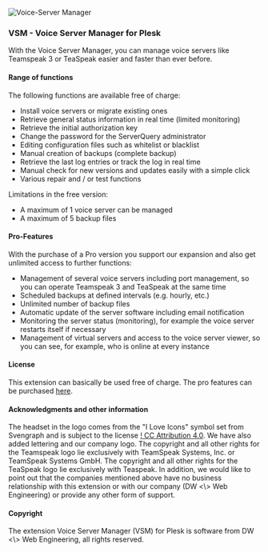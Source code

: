 ![Voice-Server Manager](https://repository-images.githubusercontent.com/254037963/4ba71400-8019-11ea-8fd7-a43178853e88)

### VSM - Voice Server Manager for Plesk

With the Voice Server Manager, you can manage voice servers like Teamspeak 3 or TeaSpeak easier and faster than ever before.

#### Range of functions

The following functions are available free of charge:
- Install voice servers or migrate existing ones
- Retrieve general status information in real time (limited monitoring)
- Retrieve the initial authorization key
- Change the password for the ServerQuery administrator
- Editing configuration files such as whitelist or blacklist
- Manual creation of backups (complete backup)
- Retrieve the last log entries or track the log in real time
- Manual check for new versions and updates easily with a simple click
- Various repair and / or test functions

Limitations in the free version:
- A maximum of 1 voice server can be managed
- A maximum of 5 backup files

#### Pro-Features

With the purchase of a Pro version you support our expansion and also get unlimited access to further functions:
- Management of several voice servers including port management, so you can operate Teamspeak 3 and TeaSpeak at the same time
- Scheduled backups at defined intervals (e.g. hourly, etc.)
- Unlimited number of backup files
- Automatic update of the server software including email notification
- Monitoring the server status (monitoring), for example the voice server restarts itself if necessary
- Management of virtual servers and access to the voice server viewer, so you can see, for example, who is online at every instance

#### License
This extension can basically be used free of charge. The pro features can be purchased [here](https://www.plesk.com/extensions/voice-server-manager/).

#### Acknowledgments and other information
The headset in the logo comes from the "I Love Icons" symbol set from Svengraph and is subject to the license [! CC Attribution 4.0](http://creativecommons.org/licenses/by/4.0/). We have also added lettering and our company logo. The copyright and all other rights for the Teamspeak logo lie exclusively with TeamSpeak Systems, Inc. or TeamSpeak Systems GmbH. The copyright and all other rights for the TeaSpeak logo lie exclusively with Teaspeak. In addition, we would like to point out that the companies mentioned above have no business relationship with this extension or with our company (DW <\\> Web Engineering) or provide any other form of support.

#### Copyright
The extension Voice Server Manager (VSM) for Plesk is software from DW <\\> Web Engineering, all rights reserved.